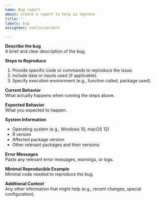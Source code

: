 ```yaml
---
name: Bug report
about: Create a report to help us improve
title: ''
labels: bug
assignees: noeliasanchmrt

---
```


**Describe the bug**  
A brief and clear description of the bug.

**Steps to Reproduce**  
1. Provide specific code or commands to reproduce the issue.  
2. Include data or inputs used (if applicable).  
3. Specify execution environment (e.g., function called, package used).  

**Current Behavior**  
What actually happens when running the steps above.

**Expected Behavior**  
What you expected to happen.

**System Information**  
- Operating system (e.g., Windows 10, macOS 12)  
- R version  
- Affected package version  
- Other relevant packages and their versions  

**Error Messages**  
Paste any relevant error messages, warnings, or logs.

**Minimal Reproducible Example**  
Minimal code needed to reproduce the bug.

**Additional Context**  
Any other information that might help (e.g., recent changes, special configuration).
